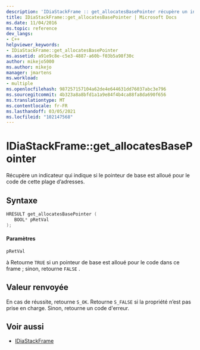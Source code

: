 ```yaml
---
description: 'IDiaStackFrame :: get_allocatesBasePointer récupère un indicateur qui indique si le pointeur de base est alloué pour le code de cette plage d’adresses.'
title: IDiaStackFrame::get_allocatesBasePointer | Microsoft Docs
ms.date: 11/04/2016
ms.topic: reference
dev_langs:
- C++
helpviewer_keywords:
- IDiaStackFrame::get_allocatesBasePointer
ms.assetid: a91e9c8e-c5e3-4887-a60b-f03b5a98f30c
author: mikejo5000
ms.author: mikejo
manager: jmartens
ms.workload:
- multiple
ms.openlocfilehash: 987257157104a62de4e644631dd76037abc3e796
ms.sourcegitcommit: 4b323a8a8bfd1a1a9e84f4b4ca88fa8da690f656
ms.translationtype: MT
ms.contentlocale: fr-FR
ms.lasthandoff: 03/05/2021
ms.locfileid: "102147568"
---
```

# <a name="idiastackframeget_allocatesbasepointer"></a>IDiaStackFrame::get_allocatesBasePointer
Récupère un indicateur qui indique si le pointeur de base est alloué pour le code de cette plage d’adresses.

## <a name="syntax"></a>Syntaxe

```C++
HRESULT get_allocatesBasePointer ( 
   BOOL* pRetVal
);
```

#### <a name="parameters"></a>Paramètres
 `pRetVal`

à Retourne `TRUE` si un pointeur de base est alloué pour le code dans ce frame ; sinon, retourne `FALSE` .

## <a name="return-value"></a>Valeur renvoyée
 En cas de réussite, retourne `S_OK`. Retourne `S_FALSE` si la propriété n’est pas prise en charge. Sinon, retourne un code d'erreur.

## <a name="see-also"></a>Voir aussi
- [IDiaStackFrame](../../debugger/debug-interface-access/idiastackframe.md)
